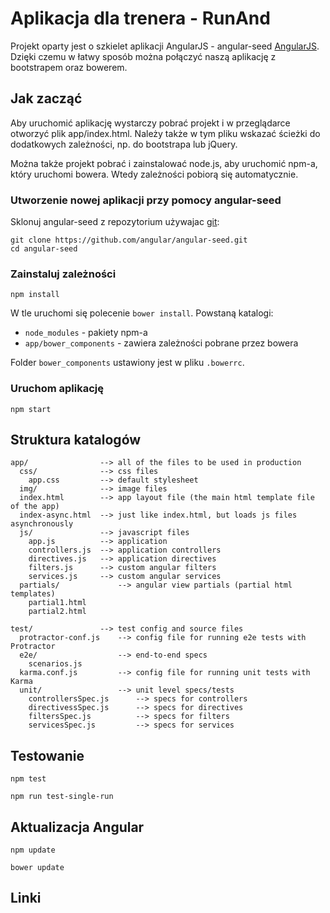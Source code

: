 # Aplikacja dla trenera - RunAnd

Projekt oparty jest o szkielet aplikacji AngularJS - angular-seed [AngularJS](http://angularjs.org/).
Dzięki czemu w łatwy sposób można połączyć naszą aplikację z bootstrapem oraz bowerem.

## Jak zacząć

Aby uruchomić aplikację wystarczy pobrać projekt i w przeglądarce otworzyć plik app/index.html. Należy także w tym pliku wskazać ścieżki do dodatkowych zależności, np. do bootstrapa lub jQuery.

Można także projekt pobrać i zainstalować node.js, aby uruchomić npm-a, który uruchomi bowera. Wtedy zależności pobiorą się automatycznie.

### Utworzenie nowej aplikacji przy pomocy angular-seed

Sklonuj angular-seed z repozytorium używajac [git][git]:

```
git clone https://github.com/angular/angular-seed.git
cd angular-seed
```

### Zainstaluj zależności

```
npm install
```

W tle uruchomi się polecenie `bower install`. Powstaną katalogi:

* `node_modules` - pakiety npm-a
* `app/bower_components` - zawiera zależności pobrane przez bowera

Folder `bower_components` ustawiony jest w pliku `.bowerrc`.

### Uruchom aplikację

```
npm start
```

## Struktura katalogów

    app/                --> all of the files to be used in production
      css/              --> css files
        app.css         --> default stylesheet
      img/              --> image files
      index.html        --> app layout file (the main html template file of the app)
      index-async.html  --> just like index.html, but loads js files asynchronously
      js/               --> javascript files
        app.js          --> application
        controllers.js  --> application controllers
        directives.js   --> application directives
        filters.js      --> custom angular filters
        services.js     --> custom angular services
      partials/             --> angular view partials (partial html templates)
        partial1.html
        partial2.html

    test/               --> test config and source files
      protractor-conf.js    --> config file for running e2e tests with Protractor
      e2e/                  --> end-to-end specs
        scenarios.js
      karma.conf.js         --> config file for running unit tests with Karma
      unit/                 --> unit level specs/tests
        controllersSpec.js      --> specs for controllers
        directivessSpec.js      --> specs for directives
        filtersSpec.js          --> specs for filters
        servicesSpec.js         --> specs for services


## Testowanie

```
npm test
```

```
npm run test-single-run
```

## Aktualizacja Angular

```
npm update
```

```
bower update
```

## Linki

[angular]: http://angularjs.org/
[git]: http://git-scm.com/
[bower]: http://bower.io
[npm]: https://www.npmjs.org/
[node]: http://nodejs.org
[protractor]: https://github.com/angular/protractor
[jasmine]: http://pivotal.github.com/jasmine/
[karma]: http://karma-runner.github.io
[travis]: https://travis-ci.org/
[http-server]: https://github.com/nodeapps/http-server
